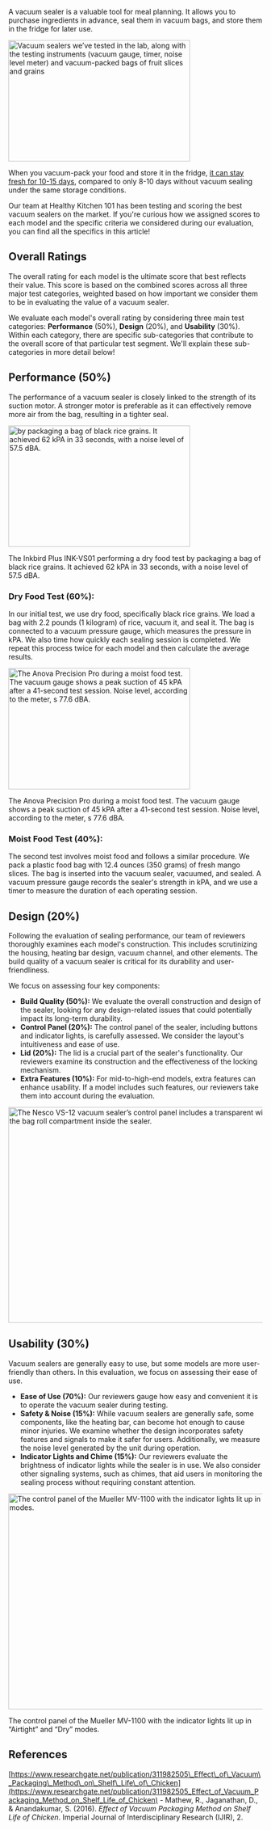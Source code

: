 A vacuum sealer is a valuable tool for meal planning. It allows you to purchase ingredients in advance, seal them in vacuum bags, and store them in the fridge for later use.

<img src="https://cdn.healthykitchen101.com/reviews/images/vacuum-sealers/how-we-test-vacuum-sealers-clozfbwkr0000ll8836ue9dvg.jpg" alt="Vacuum sealers we’ve tested in the lab, along with the testing instruments (vacuum gauge, timer, noise level meter) and vacuum-packed bags of fruit slices and grains" width="360" height="240">

When you vacuum-pack your food and store it in the fridge, [it can stay fresh for 10-15 days](https://www.researchgate.net/publication/311982505_Effect_of_Vacuum_Packaging_Method_on_Shelf_Life_of_Chicken), compared to only 8-10 days without vacuum sealing under the same storage conditions.

Our team at Healthy Kitchen 101 has been testing and scoring the best vacuum sealers on the market. If you're curious how we assigned scores to each model and the specific criteria we considered during our evaluation, you can find all the specifics in this article!

Overall Ratings
---------------

The overall rating for each model is the ultimate score that best reflects their value. This score is based on the combined scores across all three major test categories, weighted based on how important we consider them to be in evaluating the value of a vacuum sealer.

We evaluate each model's overall rating by considering three main test categories: **Performance** (50%), **Design** (20%), and **Usability** (30%). Within each category, there are specific sub-categories that contribute to the overall score of that particular test segment. We'll explain these sub-categories in more detail below!

Performance (50%)
-----------------

The performance of a vacuum sealer is closely linked to the strength of its suction motor. A stronger motor is preferable as it can effectively remove more air from the bag, resulting in a tighter seal.

<img src="https://cdn.healthykitchen101.com/reviews/images/vacuum-sealers/inkbird-plus-ink-vs01-performing-dry-food-test-cloxt3eyp000bfi884g671b27.jpg" alt=" by packaging a bag of black rice grains. It achieved 62 kPA in 33 seconds, with a noise level of 57.5 dBA." width="360" height="240">

The Inkbird Plus INK-VS01 performing a dry food test by packaging a bag of black rice grains. It achieved 62 kPA in 33 seconds, with a noise level of 57.5 dBA.

### Dry Food Test (60%):

In our initial test, we use dry food, specifically black rice grains. We load a bag with 2.2 pounds (1 kilogram) of rice, vacuum it, and seal it. The bag is connected to a vacuum pressure gauge, which measures the pressure in kPA. We also time how quickly each sealing session is completed. We repeat this process twice for each model and then calculate the average results.

<img src="https://cdn.healthykitchen101.com/reviews/images/vacuum-sealers/anova-precision-pro-during-moist-food-test-cloxt5cmf000cfi88369c9f3o.jpg" alt="The Anova Precision Pro during a moist food test. The vacuum gauge shows a peak suction of 45 kPA after a 41-second test session. Noise level, according to the meter, s 77.6 dBA." width="360" height="240">

The Anova Precision Pro during a moist food test. The vacuum gauge shows a peak suction of 45 kPA after a 41-second test session. Noise level, according to the meter, s 77.6 dBA.

### Moist Food Test (40%):

The second test involves moist food and follows a similar procedure. We pack a plastic food bag with 12.4 ounces (350 grams) of fresh mango slices. The bag is inserted into the vacuum sealer, vacuumed, and sealed. A vacuum pressure gauge records the sealer's strength in kPA, and we use a timer to measure the duration of each operating session.

Design (20%)
------------

Following the evaluation of sealing performance, our team of reviewers thoroughly examines each model's construction. This includes scrutinizing the housing, heating bar design, vacuum channel, and other elements. The build quality of a vacuum sealer is critical for its durability and user-friendliness.

We focus on assessing four key components:

*   **Build Quality (50%):** We evaluate the overall construction and design of the sealer, looking for any design-related issues that could potentially impact its long-term durability.
*   **Control Panel (20%):** The control panel of the sealer, including buttons and indicator lights, is carefully assessed. We consider the layout's intuitiveness and ease of use.
*   **Lid (20%):** The lid is a crucial part of the sealer's functionality. Our reviewers examine its construction and the effectiveness of the locking mechanism.
*   **Extra Features (10%):** For mid-to-high-end models, extra features can enhance usability. If a model includes such features, our reviewers take them into account during the evaluation.

<img src="https://cdn.healthykitchen101.com/reviews/images/vacuum-sealers/nesco-vs-12-vacuum-sealer-control-panel-cloxt79sp000dfi887smkfqvd.jpg" alt="The Nesco VS-12 vacuum sealer’s control panel includes a transparent window that looks into the bag roll compartment inside the sealer." width="640" height="427">

Usability (30%)
---------------

Vacuum sealers are generally easy to use, but some models are more user-friendly than others. In this evaluation, we focus on assessing their ease of use.

*   **Ease of Use (70%):** Our reviewers gauge how easy and convenient it is to operate the vacuum sealer during testing.
*   **Safety & Noise (15%):** While vacuum sealers are generally safe, some components, like the heating bar, can become hot enough to cause minor injuries. We examine whether the design incorporates safety features and signals to make it safer for users. Additionally, we measure the noise level generated by the unit during operation.
*   **Indicator Lights and Chime (15%):** Our reviewers evaluate the brightness of indicator lights while the sealer is in use. We also consider other signaling systems, such as chimes, that aid users in monitoring the sealing process without requiring constant attention.

<img src="https://cdn.healthykitchen101.com/reviews/images/vacuum-sealers/control-panel-mueller-mv-1100-cloxt9a5a000efi88f00a8sxk.jpg" alt="The control panel of the Mueller MV-1100 with the indicator lights lit up in “Airtight” and “Dry” modes." width="640" height="427">

The control panel of the Mueller MV-1100 with the indicator lights lit up in “Airtight” and “Dry” modes.

References
----------

[https://www.researchgate.net/publication/311982505\_Effect\_of\_Vacuum\_Packaging\_Method\_on\_Shelf\_Life\_of\_Chicken](https://www.researchgate.net/publication/311982505_Effect_of_Vacuum_Packaging_Method_on_Shelf_Life_of_Chicken) - Mathew, R., Jaganathan, D., & Anandakumar, S. (2016). _Effect of Vacuum Packaging Method on Shelf Life of Chicken_. Imperial Journal of Interdisciplinary Research (IJIR), 2.